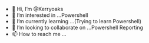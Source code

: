 - 👋 Hi, I’m @Kerryoaks
- 👀 I’m interested in ...Powershell
- 🌱 I’m currently learning ...(Trying to learn Powershell)
- 💞️ I’m looking to collaborate on ...Powershell Reporting
- 📫 How to reach me ...

<!---
Kerryoaks/Kerryoaks is a ✨ special ✨ repository because its `README.md` (this file) appears on your GitHub profile.
You can click the Preview link to take a look at your changes.
--->

